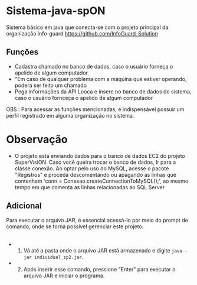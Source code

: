 # Sistema-java-spON
Sistema básico em java que conecta-se com o projeto principal da organização info-guard
https://github.com/InfoGuard-Solution

## Funções

 - Cadastra chamado no banco de dados, caso o usuário forneça o apelido de algum computador
 - "Em caso de qualquer problema com a máquina que estiver operando, poderá ser feito um chamado
 - Pega informações da API Looca e insere no banco de dados do sistema, caso o usuário fornceça o apelido de algum computador
 
OBS : Para acessar as funções mencionadas, é indispensável possuir um perfil registrado em alguma organização no sistema.


# Observação
- O projeto está enviando dados para o banco de dados EC2 do projeto SuperVisiON. Caso você queira trocar o banco de dados, Ir para a classe conexão.
  Ao optar pelo uso do MySQL, acesse o pacote "Registros" e proceda descomentando ou apagando as linhas que contenham 'conn = Conexao.createConnectionToMySQL();', ao mesmo tempo em que comenta as linhas relacionadas ao SQL Server


## Adicional
Para executar o arquivo JAR, é essencial acessá-lo por meio do prompt de comando, onde se torna possível gerenciar este projeto. <br><br>
- 1. Vá até a pasta onde o arquivo JAR está armazenado e digite `java -jar individual_sp2.jar`.
- 2. Após inserir esse comando, pressione "Enter" para executar o arquivo JAR e iniciar o programa.
